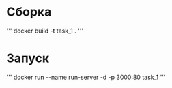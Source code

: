 # Сборка

'''
docker build -t task_1 .
'''

# Запуск

'''
docker run --name run-server -d -p 3000:80 task_1
'''